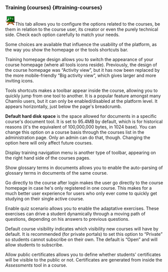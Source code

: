 ### Training (courses) {#training-courses}

![](../../assets/graficos6.png)This tab allows you to configure the options related to the courses, be them in relation to the course user, its creator or even the purely technical side. Check each option carefully to match your needs.

Some choices are available that influence the usability of the platform, as the way you show the homepage or the tools shortcuts bar.

Training homepage design allows you to switch the appearance of your course homepage (where all tools icons reside). Previously, the design of the course homepage was “Activity view”, but it has now been replaced by the more mobile-friendly “Big activity view”, which gives larger and more inviting icons.

Tools shortcuts makes a toolbar appear inside the course, allowing you to quickly jump from one tool to another. It is a popular feature amongst many Chamilo users, but it can only be enabled/disabled at the platform level. It appears horizontally, just below the page&#039;s breadcrumb.

**Default hard disk space** is the space allowed for documents in a specific course&#039;s document tool. It is set to 95.4MB by default, which is for historical reasons (it&#039;s the equivalent of 100,000,000 bytes, in 1024 base). You can change this option on a course basis through the courses list in the administration page. Only an admin can do that, though. Changing the option here will only affect future courses.

Display training navigation menu is another type of toolbar, appearing on the right hand side of the courses pages.

Show glossary terms in documents allows you to enable the auto-parsing of glossary terms in documents of the same course.

Go directly to the course after login makes the user go directly to the course homepage in case he&#039;s only registered in one course. This makes for a much better user experience for users who only ever come to quickly get studying on their single active course.

Enable quiz scenario allows you to enable the adaptative exercises. These exercises can drive a student dynamically through a moving path of questions, depending on his answers to previous questions.

Default course visibility indicates which visibility new courses will have by default. It is recommended (for private portals) to set this option to “Private” so students cannot subscribe on their own. The default is “Open” and will allow students to subscribe.

Allow public certificates allows you to define whether students&#039; certificates will be visible to the public or not. Certificates are generated from inside the _Assessments_ tool in a course.